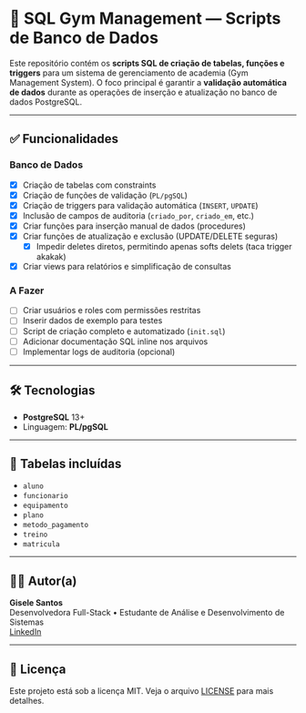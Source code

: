 # 🧾 SQL Gym Management — Scripts de Banco de Dados

Este repositório contém os **scripts SQL de criação de tabelas, funções e triggers** para um sistema de gerenciamento de academia (Gym Management System). O foco principal é garantir a **validação automática de dados** durante as operações de inserção e atualização no banco de dados PostgreSQL.

---

## ✅ Funcionalidades

### Banco de Dados

- [x] Criação de tabelas com constraints
- [x] Criação de funções de validação (`PL/pgSQL`)
- [x] Criação de triggers para validação automática (`INSERT`, `UPDATE`)
- [x] Inclusão de campos de auditoria (`criado_por`, `criado_em`, etc.)
- [x] Criar funções para inserção manual de dados (procedures)
- [x] Criar funções de atualização e exclusão (UPDATE/DELETE seguras) 
    - [x] Impedir deletes diretos, permitindo apenas softs delets (taca trigger akakak)
- [x] Criar views para relatórios e simplificação de consultas

### A Fazer

- [ ] Criar usuários e roles com permissões restritas
- [ ] Inserir dados de exemplo para testes
- [ ] Script de criação completo e automatizado (`init.sql`)
- [ ] Adicionar documentação SQL inline nos arquivos
- [ ] Implementar logs de auditoria (opcional)

---

## 🛠️ Tecnologias

- **PostgreSQL** 13+
- Linguagem: **PL/pgSQL**

---

## 🧪 Tabelas incluídas

- `aluno`
- `funcionario`
- `equipamento`
- `plano`
- `metodo_pagamento`
- `treino`
- `matricula`

---

## 👩‍💻 Autor(a)

**Gisele Santos**  
Desenvolvedora Full-Stack • Estudante de Análise e Desenvolvimento de Sistemas  
[LinkedIn](https://www.linkedin.com/in/gisele-santos-dev/)

---

## 📝 Licença

Este projeto está sob a licença MIT. Veja o arquivo [LICENSE](./LICENSE) para mais detalhes.
